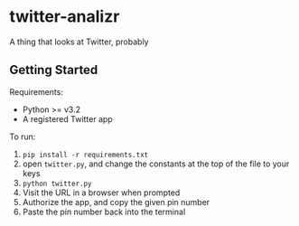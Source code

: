# twitter-analizr
A thing that looks at Twitter, probably

## Getting Started

Requirements:
- Python >= v3.2
- A registered Twitter app

To run:
1. `pip install -r requirements.txt`
2. open `twitter.py`, and change the constants at the top of the file to your keys
2. `python twitter.py`
3. Visit the URL in a browser when prompted
4. Authorize the app, and copy the given pin number
5. Paste the pin number back into the terminal
